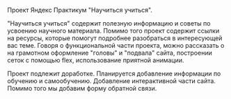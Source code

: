 Проект Яндекс Практикум "Научиться учиться".

"Научиться учиться" содержит полезную информацию и советы по усвоению научного материала. Помимо того проект содержит ссылки на ресурсы, которые помогут подробнее разобраться в интересующей вас теме.
Говоря о функциональной части проекта, можно рассказать о на грамотном оформление "головы" и "подвала" сайта, построении сеток с помощью flex, использование приятной анимации.

Проект подлежит доработке. Планируется добавление информации по обучению и самообучению. Добавление интерактивной части сайта. Помимо того мы добавим форму обратной связи.
